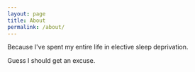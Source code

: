```yaml
---
layout: page
title: About
permalink: /about/
---
```


Because I've spent my entire life in elective sleep deprivation.

Guess I should get an excuse.
